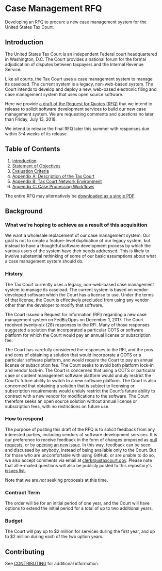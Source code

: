# Case Management RFQ
Developing an RFQ to procure a new case management system for the United States Tax Court.

## Introduction

The United States Tax Court is an independent Federal court headquartered in Washington, D.C. The Court provides a national forum for the formal adjudication of disputes between taxpayers and the Internal Revenue Service.

Like all courts, the Tax Court uses a case management system to manage its caseload. The current system is a legacy, non-web-based system. The Court intends to develop and deploy a new, web-based electronic filing and case management system that uses open source software.

Here we provide [a draft of the Request for Quotes (RFQ)](01_RFQ.md) that we intend to release to solicit software development services to build our new case management system. We are requesting comments and questions no later than Friday, July 13, 2018.

We intend to release the final RFQ later this summer with responses due within 3-4 weeks of its release.

## Table of Contents

1. [Introduction](01_RFQ.md)
1. [Statement of Objectives](02_SOO.md)
1. [Evaluation Criteria](03_Evaluation_Criteria.md)
1. [Appendix A: Description of the Tax Court](04_Appendix_A.md)
1. [Appendix B: Tax Court Network Environment](05_Appendix_B.md)
1. [Appendix C: Case Processing Workflows](06_Appendix_C.md)

The entire RFQ may alternatively be [downloaded as a single PDF](Entire_RFQ.pdf).

## Background

### What we're hoping to achieve as a result of this acquisition

We want a wholesale replacement of our case management system. Our goal is not to create a feature-level duplication of our legacy system, but instead to have a thoughtful software development process by which the various users of the system have their needs addressed. This is likely to involve substantial rethinking of some of our basic assumptions about what a case management system should do.

### History

The Tax Court currently uses a legacy, non-web-based case management system to manage its caseload. The current system is based on vendor-developed software which the Court has a license to use. Under the terms of that license, the Court is effectively precluded from using any vendor other than the developer to modify that software. 

The Court issued a Request for Information (RFI) regarding a new case management system on FedBizOpps on December 1, 2017. The Court received twenty-six (26) responses to the RFI. Many of those responses suggested a solution that incorporated a particular COTS or software platform for which the Court would pay an annual license or subscription fee. 

The Court has carefully considered the responses to the RFI, and the pros and cons of obtaining a solution that would incorporate a COTS or a particular software platform, and would require the Court to pay an annual license or subscription fee. The Court seeks to avoid both platform lock-in and vendor lock-in. The Court is concerned that using a COTS or particular case or content management software platform would unduly restrict the Court’s future ability to switch to a new software platform. The Court is also concerned that obtaining a solution that is subject to licensing or subscription requirements would unduly restrict the Court’s future ability to contract with a new vendor for modifications to the software. The Court therefore seeks an open source solution without annual license or subscription fees, with no restrictions on future use.

### How to respond

The purpose of posting this draft of the RFQ is to solicit feedback from any interested parties, including vendors of software development services.  It is our preference to receive feedback in the form of changes proposed as [pull requests](https://github.com/ustaxcourt/case-management-rfp/pulls), or by [opening an new issue](https://github.com/ustaxcourt/case-management-rfp/issues). In this way, feedback can be seen and discussed by anybody, instead of being available only to the Court. But for those who are uncomfortable with using GitHub, or are unable to do so, we also accept comments via email at clerk@ustaxcourt.gov. Please note that all e-mailed questions will also be publicly posted to this repository's [issues list](https://github.com/ustaxcourt/case-management-rfp/issues).

Note that we are _not_ seeking proposals at this time.

### Contract Term

The order will be for an initial period of one year, and the Court will have options to extend the initial period for a total of up to two additional years.

### Budget

The Court will pay up to $2 million for services during the first year, and up to $2 million during each of the two option years.

## Contributing

See [CONTRIBUTING](CONTRIBUTING.md) for additional information.
